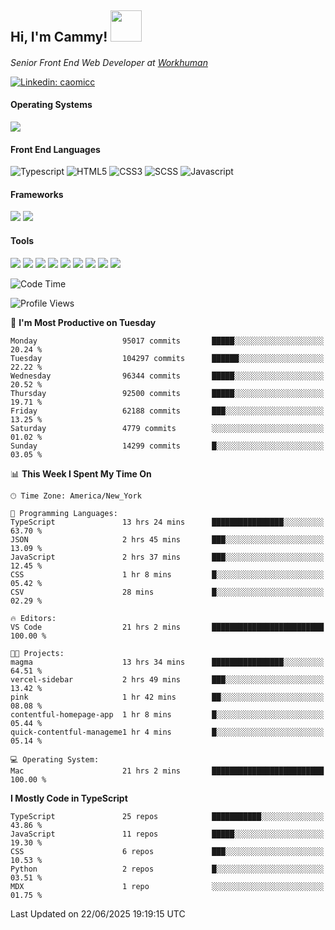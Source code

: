<h2> Hi, I'm Cammy! <img src="https://media.giphy.com/media/WFEpbNDqjs312EZ06H/giphy.gif" width="50"></h2>
<p><em>Senior Front End Web Developer at <a href="http://workhuman.com">Workhuman</a> <img src="https://images.ctfassets.net/hff6luki1ys4/X1kMrXjaRqPywVHz2r343/9be6a49556aaa859e258725d744d1b31/whicon-social-recognition.svg" width="16"></em></p>

[![Linkedin: caomicc](https://img.shields.io/badge/-caomicc-blue?style=flat-square&logo=Linkedin&logoColor=white&link=https://www.linkedin.com/in/caomicc/)](https://www.linkedin.com/in/caomicc/)

#### Operating Systems

  ![](https://img.shields.io/badge/-MacOS-000?style=flat&logo=apple&logoColor=white)

#### Front End Languages

  ![Typescript](https://img.shields.io/badge/-Typescript-3178C6?style=flat-circle&logo=typescript&logoColor=white)
  ![HTML5](https://img.shields.io/badge/-HTML5-E34F26?style=flat-circle&logo=html5&logoColor=white)
  ![CSS3](https://img.shields.io/badge/-CSS3-1572B6?style=flat-circle&logo=css3&logoColor=white)
  ![SCSS](https://img.shields.io/badge/-SCSS-CC6699?style=flat-circle&logo=sass&logoColor=white)
  ![Javascript](https://img.shields.io/badge/-Javascript-F7DF1E?style=flat-circle&logo=javascript&logoColor=000)

#### Frameworks

  ![](https://img.shields.io/badge/-Next.js-black?style=flat&logo=next.js&logoColor=white)
  ![](https://img.shields.io/badge/-React-61DAFB?style=flat&logo=react&logoColor=black)


#### Tools

  ![](https://img.shields.io/badge/-VSCode-007ACC?style=flat&logo=visualstudio&logoColor=white)
  ![](https://img.shields.io/badge/-Oh_my_Zsh-black?style=flat&logo=windows-terminal&logoColor=white)
  ![](https://img.shields.io/badge/-Contentful-2478CC?style=flat&logo=contentful&logoColor=white)
  ![](https://img.shields.io/badge/-Figma-F24E1E?style=flat&logo=figma&logoColor=white)
  ![](https://img.shields.io/badge/-Jira-0052CC?style=flat&logo=jira&logoColor=white)
  ![](https://img.shields.io/badge/-Asana-F06A6A?style=flat&logo=asana&logoColor=white)
  ![](https://img.shields.io/badge/-Docker-2496ED?style=flat&logo=docker&logoColor=white)
  ![](https://img.shields.io/badge/-Vercel-black?style=flat&logo=vercel&logoColor=white)
  ![](https://img.shields.io/badge/-Netlify-00C7B7?style=flat&logo=netlify&logoColor=white)


<!--START_SECTION:waka-->
![Code Time](http://img.shields.io/badge/Code%20Time-1%2C500%20hrs%2027%20mins-blue)

![Profile Views](http://img.shields.io/badge/Profile%20Views-0-blue)

📅 **I'm Most Productive on Tuesday** 

```text
Monday                   95017 commits       █████░░░░░░░░░░░░░░░░░░░░   20.24 % 
Tuesday                  104297 commits      ██████░░░░░░░░░░░░░░░░░░░   22.22 % 
Wednesday                96344 commits       █████░░░░░░░░░░░░░░░░░░░░   20.52 % 
Thursday                 92500 commits       █████░░░░░░░░░░░░░░░░░░░░   19.71 % 
Friday                   62188 commits       ███░░░░░░░░░░░░░░░░░░░░░░   13.25 % 
Saturday                 4779 commits        ░░░░░░░░░░░░░░░░░░░░░░░░░   01.02 % 
Sunday                   14299 commits       █░░░░░░░░░░░░░░░░░░░░░░░░   03.05 % 
```


📊 **This Week I Spent My Time On** 

```text
🕑︎ Time Zone: America/New_York

💬 Programming Languages: 
TypeScript               13 hrs 24 mins      ████████████████░░░░░░░░░   63.70 % 
JSON                     2 hrs 45 mins       ███░░░░░░░░░░░░░░░░░░░░░░   13.09 % 
JavaScript               2 hrs 37 mins       ███░░░░░░░░░░░░░░░░░░░░░░   12.45 % 
CSS                      1 hr 8 mins         █░░░░░░░░░░░░░░░░░░░░░░░░   05.42 % 
CSV                      28 mins             █░░░░░░░░░░░░░░░░░░░░░░░░   02.29 % 

🔥 Editors: 
VS Code                  21 hrs 2 mins       █████████████████████████   100.00 % 

🐱‍💻 Projects: 
magma                    13 hrs 34 mins      ████████████████░░░░░░░░░   64.51 % 
vercel-sidebar           2 hrs 49 mins       ███░░░░░░░░░░░░░░░░░░░░░░   13.42 % 
pink                     1 hr 42 mins        ██░░░░░░░░░░░░░░░░░░░░░░░   08.08 % 
contentful-homepage-app  1 hr 8 mins         █░░░░░░░░░░░░░░░░░░░░░░░░   05.44 % 
quick-contentful-manageme1 hr 4 mins         █░░░░░░░░░░░░░░░░░░░░░░░░   05.14 % 

💻 Operating System: 
Mac                      21 hrs 2 mins       █████████████████████████   100.00 % 
```

**I Mostly Code in TypeScript** 

```text
TypeScript               25 repos            ███████████░░░░░░░░░░░░░░   43.86 % 
JavaScript               11 repos            █████░░░░░░░░░░░░░░░░░░░░   19.30 % 
CSS                      6 repos             ███░░░░░░░░░░░░░░░░░░░░░░   10.53 % 
Python                   2 repos             █░░░░░░░░░░░░░░░░░░░░░░░░   03.51 % 
MDX                      1 repo              ░░░░░░░░░░░░░░░░░░░░░░░░░   01.75 % 
```




 Last Updated on 22/06/2025 19:19:15 UTC
<!--END_SECTION:waka-->
